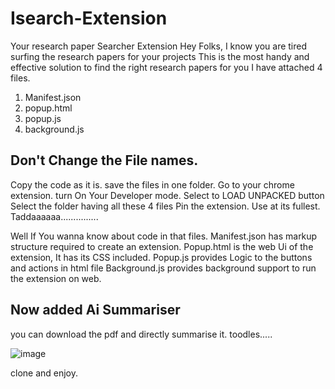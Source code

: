 # Isearch-Extension
Your research paper Searcher Extension
Hey Folks, I know you are tired surfing the research papers for your projects
This is the most handy and effective solution to find the right research papers for you
I have attached 4 files.
1) Manifest.json
2) popup.html
3) popup.js
4) background.js
## Don't Change the File names. ##
Copy the code as it is.
save the files in one folder.
Go to your chrome extension.
turn On Your Developer mode.
Select to LOAD UNPACKED button
Select the folder having all these 4 files
Pin the extension.
Use at its fullest.
Taddaaaaaa...............


Well If You wanna know about code in that files.
Manifest.json has markup structure required to create an extension.
Popup.html is the web Ui of the extension, It has its CSS included.
Popup.js provides Logic to the buttons and actions in html file
Background.js provides background support to run the extension on web.

## Now added Ai Summariser
you can download the pdf and directly summarise it.
toodles.....

![image](https://github.com/user-attachments/assets/eed6c66f-d41f-4095-aa60-9b7a1dfbc89b)

clone and enjoy.
